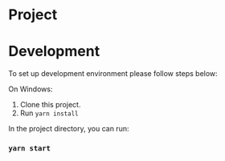 
Project
========

# Development

To set up development environment please follow steps below:

On Windows:
1. Clone this project.
2. Run `yarn install`

In the project directory, you can run:
### `yarn start`
